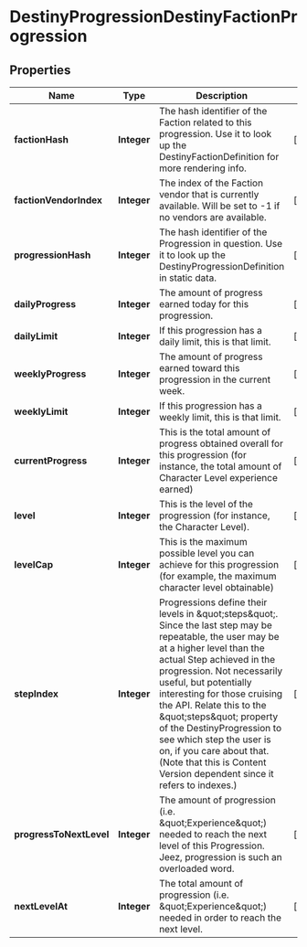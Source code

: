 
# DestinyProgressionDestinyFactionProgression

## Properties
Name | Type | Description | Notes
------------ | ------------- | ------------- | -------------
**factionHash** | **Integer** | The hash identifier of the Faction related to this progression. Use it to look up the DestinyFactionDefinition for more rendering info. |  [optional]
**factionVendorIndex** | **Integer** | The index of the Faction vendor that is currently available. Will be set to -1 if no vendors are available. |  [optional]
**progressionHash** | **Integer** | The hash identifier of the Progression in question. Use it to look up the DestinyProgressionDefinition in static data. |  [optional]
**dailyProgress** | **Integer** | The amount of progress earned today for this progression. |  [optional]
**dailyLimit** | **Integer** | If this progression has a daily limit, this is that limit. |  [optional]
**weeklyProgress** | **Integer** | The amount of progress earned toward this progression in the current week. |  [optional]
**weeklyLimit** | **Integer** | If this progression has a weekly limit, this is that limit. |  [optional]
**currentProgress** | **Integer** | This is the total amount of progress obtained overall for this progression (for instance, the total amount of Character Level experience earned) |  [optional]
**level** | **Integer** | This is the level of the progression (for instance, the Character Level). |  [optional]
**levelCap** | **Integer** | This is the maximum possible level you can achieve for this progression (for example, the maximum character level obtainable) |  [optional]
**stepIndex** | **Integer** | Progressions define their levels in \&quot;steps\&quot;. Since the last step may be repeatable, the user may be at a higher level than the actual Step achieved in the progression. Not necessarily useful, but potentially interesting for those cruising the API. Relate this to the \&quot;steps\&quot; property of the DestinyProgression to see which step the user is on, if you care about that. (Note that this is Content Version dependent since it refers to indexes.) |  [optional]
**progressToNextLevel** | **Integer** | The amount of progression (i.e. \&quot;Experience\&quot;) needed to reach the next level of this Progression. Jeez, progression is such an overloaded word. |  [optional]
**nextLevelAt** | **Integer** | The total amount of progression (i.e. \&quot;Experience\&quot;) needed in order to reach the next level. |  [optional]



